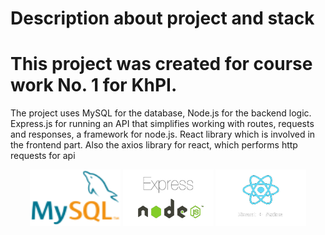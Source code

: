 # Description about project and stack 

# This project was created for course work No. 1 for KhPI. 

The project uses MySQL for the database, 
Node.js for the backend logic. 
Express.js for running an API that simplifies working with routes, requests and responses, a framework for node.js. 
React library which is involved in the frontend part. Also the axios library for react, which performs http requests for api


<p align="center">
  <img src="photos/90px-MySQL_logo.svg.png" alt="MySQL Logo" width="145" height="90"/>
  <img src="photos/image_no_background.png" alt="Node.js Logo" width="145" height="90"/>
  <img src="photos/image_react_no_background_v2.png" alt="Node.js Logo" width="145" height="90"/>
</p>
